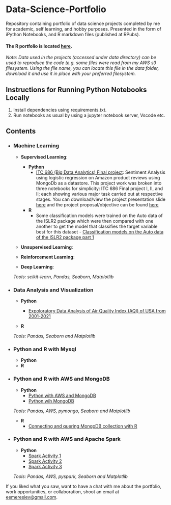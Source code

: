 # Data-Science-Portfolio
Repository containing portfolio of data science projects completed by me for academic, self learning, and hobby purposes. Presented in the form of iPython Notebooks, and R markdown files (published at RPubs).


#### The R portfolio is located [here](https://rpubs.com/Eemeresiev/).

_Note: Data used in the projects (accessed under data directory) can be used to reproduce the code (e.g. some files were read from my AWS s3 filesystem. Using the file name, you can locate this file in the data folder, download it and use it in place with your preferred filesystem._

## Instructions for Running Python Notebooks Locally
1. Install dependencies using requirements.txt.
2. Run notebooks as usual by using a jupyter notebook server, Vscode etc.

## Contents

- ### Machine Learning

	- __Supervised Learning__:
		- __Python__
			- [ITC 686 (Big Data Analytics) Final project](https://github.com/eemeresiev/Data-Science-Portfolio/tree/main/Machine%20learning/Supervised%20Learning/School%20Work/ITC%20686%20(Big%20Data%20Analytics)%20Final%20project): Sentiment Analysis using logistic regression on Amazon product reviews using MongoDb as a datastore. This project work was broken into three notebooks for simplicity: ITC 686 Final project I, II, and II; each showing various major task carried out at respective stages. You can download/view the project presentation slide [here](https://github.com/eemeresiev/Data-Science-Portfolio/blob/main/Machine%20learning/Supervised%20Learning/School%20Work/ITC%20686%20(Big%20Data%20Analytics)%20Final%20project/ITC%20686%20Project%20Presentation%20Slides.pptx) and the project proposal/objective can be found [here](https://github.com/eemeresiev/Data-Science-Portfolio/blob/main/Machine%20learning/Supervised%20Learning/School%20Work/ITC%20686%20(Big%20Data%20Analytics)%20Final%20project/PROJECT%20PROPOSAL%20FOR%20ITC%20686.docx)
		- __R__
			- Some classification models were trained on the Auto data of the ISLR2 package which were then compared with one another to get the model that classifies the target variable best for this dataset - [Classification models on the Auto data of the ISLR2 package part 1](hhttps://rpubs.com/Eemeresiev/937989)
			
	- __Unsupervised Learning__: 
	- __Reinforcement Learning__:
	- __Deep Learning__:
	
	_Tools: scikit-learn, Pandas, Seaborn, Matplotlib_ 

	
- ### Data Analysis and Visualization
	- __Python__
		- [Expoloratory Data Analysis of Air Quality Index (AQI) of USA from 2001-2021](https://github.com/eemeresiev/Data-Science-Portfolio/blob/main/Data%20Analysis%20and%20Visualization/Exploratory%20Data%20Analysis%20of%20Air%20Quality%20Index%20(AQI)%20of%20USA%20from%202001-2021.ipynb)
	
	- __R__
	
	
	_Tools: Pandas, Seaborn and Matplotlib_

- ### Python and R with Mysql
	- __Python__
	- __R__
    
- ### Python and R with AWS and MongoDB
	- __Python__
		- [Python with AWS and MongoDB](https://github.com/eemeresiev/Data-Science-Portfolio/blob/main/Python%20with%20AWS%20and%20MongoDB/Python%20with%20AWS%20and%20MongoDB%20I.ipynb)
		- [Python wih MongoDB](https://github.com/eemeresiev/Data-Science-Portfolio/blob/main/Python%20with%20AWS%20and%20MongoDB/Python%20with%20MongoDB.ipynb)
		
	_Tools: Pandas, AWS, pymongo, Seaborn and Matplotlib_
	- __R__ 
		- [Connecting and quering MongoDB collection with R](https://rpubs.com/Eemeresiev/934487)
   
 - ### Python and R with AWS and Apache Spark
	- __Python__
		- [Spark Activity 1](https://github.com/eemeresiev/Data-Science-Portfolio/blob/main/Python%20with%20AWS%20and%20Apache%20Spark/Spark%20Activity1.ipynb)
		- [Spark Activity 2](https://github.com/eemeresiev/Data-Science-Portfolio/blob/main/Python%20with%20AWS%20and%20Apache%20Spark/Spark%20Activity%202.ipynb)
		- [Spark Activity 3](https://github.com/eemeresiev/Data-Science-Portfolio/blob/main/Python%20with%20AWS%20and%20Apache%20Spark/Spark%20Activity%203.ipynb)
		
	_Tools: Pandas, AWS, pyspark, Seaborn and Matplotlib_
		
	


If you liked what you saw, want to have a chat with me about the portfolio, work opportunities, or collaboration, shoot an email at eemeresiev@gmail.com. 

